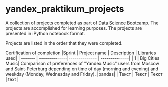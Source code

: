 # yandex_praktikum_projects
A collection of projects completed as part of [Data Science Bootcamp](https://practicum.com/data-science/).
The projects are accomplished for learning purposes. The projects are presented in iPython notebook format.

Projects are listed in the order that they were completed.

Certification of completion
|Sprint   | Project name  | Description   | Libraries used|
| ------- | --------------|-------------- | --------------|
| 1   | Big Cities Music| Comparison of preferences of "Yandex.Music" users from Moscow and Saint-Peterburg depending on time of day (morning and evening) and weekday (Monday, Wednesday and Friday). |pandas|
| Текст   | Текст         | Текст    | text               |

